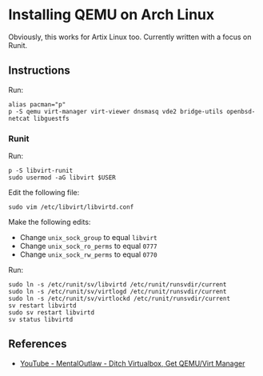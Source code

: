 Installing QEMU on Arch Linux
=============================

Obviously, this works for Artix Linux too. Currently written with a focus on Runit.

Instructions
------------

Run:

```
alias pacman="p"
p -S qemu virt-manager virt-viewer dnsmasq vde2 bridge-utils openbsd-netcat libguestfs
```

### Runit

Run:

```
p -S libvirt-runit
sudo usermod -aG libvirt $USER
```

Edit the following file:

```
sudo vim /etc/libvirt/libvirtd.conf
```

Make the following edits:

- Change `unix_sock_group` to equal `libvirt`
- Change `unix_sock_ro_perms` to equal `0777`
- Change `unix_sock_rw_perms` to equal `0770`

Run:

```
sudo ln -s /etc/runit/sv/libvirtd /etc/runit/runsvdir/current
sudo ln -s /etc/runit/sv/virtlogd /etc/runit/runsvdir/current
sudo ln -s /etc/runit/sv/virtlockd /etc/runit/runsvdir/current
sv restart libvirtd
sudo sv restart libvirtd
sv status libvirtd
```

References
----------

- [YouTube - MentalOutlaw - Ditch Virtualbox, Get QEMU/Virt Manager](https://www.youtube.com/watch?v=wxxP39cNJOs)

